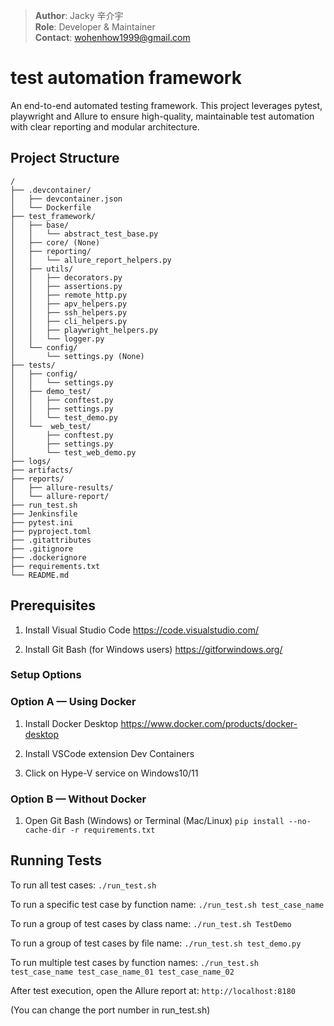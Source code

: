 > **Author**: Jacky 辛介宇  
> **Role**: Developer & Maintainer  
> **Contact**: wohenhow1999@gmail.com

# test automation framework

An end-to-end automated testing framework.
This project leverages pytest, playwright and Allure to ensure high-quality, maintainable test automation with clear reporting and modular architecture.

## Project Structure
```
/
├── .devcontainer/
│   ├── devcontainer.json
│   └── Dockerfile
├── test_framework/
│   ├── base/
│   │   └── abstract_test_base.py
│   ├── core/ (None)
│   ├── reporting/
│   │   └── allure_report_helpers.py
│   ├── utils/
│   │   ├── decorators.py
│   │   ├── assertions.py
│   │   ├── remote_http.py
│   │   ├── apv_helpers.py
│   │   ├── ssh_helpers.py
│   │   ├── cli_helpers.py
│   │   ├── playwright_helpers.py
│   │   └── logger.py
│   └── config/
│       └── settings.py (None)
├── tests/
│   ├── config/
│   │   └── settings.py
│   ├── demo_test/
│   │   ├── conftest.py
│   │   ├── settings.py
│   │   └── test_demo.py
│   └──  web_test/
│       ├── conftest.py
│       ├── settings.py
│       └── test_web_demo.py
├── logs/
├── artifacts/
├── reports/
│   ├── allure-results/
│   └── allure-report/
├── run_test.sh
├── Jenkinsfile
├── pytest.ini
├── pyproject.toml
├── .gitattributes
├── .gitignore
├── .dockerignore
├── requirements.txt
└── README.md
```
## Prerequisites 

1. Install Visual Studio Code
https://code.visualstudio.com/

2. Install Git Bash (for Windows users)
https://gitforwindows.org/

### Setup Options

### Option A — Using Docker
1. Install Docker Desktop
https://www.docker.com/products/docker-desktop

2. Install VSCode extension Dev Containers

3. Click on Hype-V service on Windows10/11

### Option B — Without Docker
1. Open Git Bash (Windows) or Terminal (Mac/Linux)
`pip install --no-cache-dir -r requirements.txt`

## Running Tests

To run all test cases:
`./run_test.sh`

To run a specific test case by function name:
`./run_test.sh test_case_name`

To run a group of test cases by class name:
`./run_test.sh TestDemo`

To run a group of test cases by file name:
`./run_test.sh test_demo.py`

To run multiple test cases by function names:
`./run_test.sh test_case_name test_case_name_01 test_case_name_02`

After test execution, open the Allure report at:
`http://localhost:8180`

(You can change the port number in run_test.sh)

